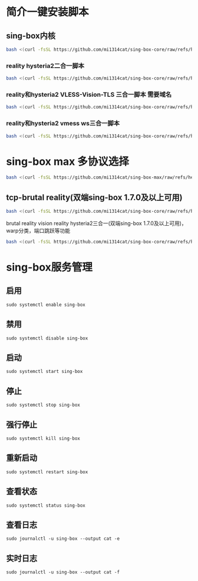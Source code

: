# 简介一键安装脚本
## sing-box内核
```bash
bash <(curl -fsSL https://github.com/mi1314cat/sing-box-core/raw/refs/heads/main/singbox.sh)
```
### reality hysteria2二合一脚本

```bash
bash <(curl -fsSL https://github.com/mi1314cat/sing-box-core/raw/refs/heads/main/install.sh)
```
### reality和hysteria2 VLESS-Vision-TLS 三合一脚本 **需要域名**

```bash
bash <(curl -fsSL https://github.com/mi1314cat/sing-box-core/raw/refs/heads/main/SING.sh)
```
### reality和hysteria2 vmess ws三合一脚本

```bash
bash <(curl -fsSL https://github.com/mi1314cat/sing-box-core/raw/refs/heads/main/beta.sh)
```
# sing-box max 多协议选择
```bash
bash <(curl -fsSL https://github.com/mi1314cat/sing-box-max/raw/refs/heads/main/sing-box.sh)
```
## tcp-brutal reality(双端sing-box 1.7.0及以上可用)



```bash
bash <(curl -fsSL https://github.com/mi1314cat/sing-box-core/raw/refs/heads/main/tcp-brutal-reality.sh)
```
 brutal reality vision reality hysteria2三合一(双端sing-box 1.7.0及以上可用)，warp分类，端口跳跃等功能

```bash
bash <(curl -fsSL https://github.com/mi1314cat/sing-box-core/raw/refs/heads/main/brutal-reality-hysteria.sh)
```
# sing-box服务管理

## 启用
```
sudo systemctl enable sing-box
```
## 禁用
```
sudo systemctl disable sing-box
```
## 启动
```
sudo systemctl start sing-box
```
## 停止	
```
sudo systemctl stop sing-box
```
## 强行停止
```
sudo systemctl kill sing-box
```
## 重新启动	
```
sudo systemctl restart sing-box
```
## 查看状态
```
sudo systemctl status sing-box
```
## 查看日志	
```
sudo journalctl -u sing-box --output cat -e
```
## 实时日志	
```
sudo journalctl -u sing-box --output cat -f
```


























